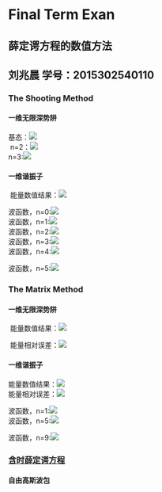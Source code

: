 
# Final Term Exan
## 薛定谔方程的数值方法
## 刘兆晨 学号：2015302540110
### The Shooting Method
#### 一维无限深势阱
  基态：![](https://github.com/liuzhaochen/compuational_physics_N2015302540110/blob/master/Final%20Term%20Exam/shooting/1dim-1/%E4%B8%80%E7%BB%B4%E6%97%A0%E9%99%90%E6%B7%B1_n%3D1.png)  
  n=2：![](https://github.com/liuzhaochen/compuational_physics_N2015302540110/blob/master/Final%20Term%20Exam/shooting/1dim-1/%E4%B8%80%E7%BB%B4%E6%97%A0%E9%99%90%E6%B7%B1_n%3D2.png)  
  n=3:![](https://github.com/liuzhaochen/compuational_physics_N2015302540110/blob/master/Final%20Term%20Exam/shooting/1dim-1/%E4%B8%80%E7%BB%B4%E6%97%A0%E9%99%90%E6%B7%B1_n%3D3.png)  
#### 一维谐振子
  能量数值结果：![](https://github.com/liuzhaochen/compuational_physics_N2015302540110/blob/master/Final%20Term%20Exam/shooting/harmonic/energy.png)  
  
  波函数，n=0:![](https://github.com/liuzhaochen/compuational_physics_N2015302540110/blob/master/Final%20Term%20Exam/shooting/harmonic/n%3D0.png)   
  波函数，n=1:![](https://github.com/liuzhaochen/compuational_physics_N2015302540110/blob/master/Final%20Term%20Exam/shooting/harmonic/n%3D1.png)    
  波函数，n=2:![](https://github.com/liuzhaochen/compuational_physics_N2015302540110/blob/master/Final%20Term%20Exam/shooting/harmonic/n%3D2.png)  
  波函数，n=3:![](https://github.com/liuzhaochen/compuational_physics_N2015302540110/blob/master/Final%20Term%20Exam/shooting/harmonic/n%3D3.png)  
  波函数，n=4:![](https://github.com/liuzhaochen/compuational_physics_N2015302540110/blob/master/Final%20Term%20Exam/shooting/harmonic/n%3D4.png)  
  
  波函数，n=5:![](https://github.com/liuzhaochen/compuational_physics_N2015302540110/blob/master/Final%20Term%20Exam/shooting/harmonic/n%3D5.png)
### The Matrix Method
#### 一维无限深势阱
  能量数值结果：![](https://github.com/liuzhaochen/compuational_physics_N2015302540110/blob/master/Final%20Term%20Exam/matrix%20method/1-dim/energy.png)  
  
  能量相对误差：![](https://github.com/liuzhaochen/compuational_physics_N2015302540110/blob/master/Final%20Term%20Exam/matrix%20method/1-dim/relative_error.png) 
#### 一维谐振子
  能量数值结果：![](https://github.com/liuzhaochen/compuational_physics_N2015302540110/blob/master/Final%20Term%20Exam/matrix%20method/harmonic/energy.png)  
  能量相对误差：![](https://github.com/liuzhaochen/compuational_physics_N2015302540110/blob/master/Final%20Term%20Exam/matrix%20method/harmonic/relative_error.png)  
  
  波函数，n=1:![](https://github.com/liuzhaochen/compuational_physics_N2015302540110/blob/master/Final%20Term%20Exam/matrix%20method/harmonic/n%3D1.png)  
  波函数，n=5:![](https://github.com/liuzhaochen/compuational_physics_N2015302540110/blob/master/Final%20Term%20Exam/matrix%20method/harmonic/n%3D5.png)  
  
  波函数，n=9:![](https://github.com/liuzhaochen/compuational_physics_N2015302540110/blob/master/Final%20Term%20Exam/matrix%20method/harmonic/n%3D9.png)

### [含时薛定谔方程](https://github.com/liuzhaochen/compuational_physics_N2015302540110/tree/master/Final%20Term%20Exam/time-dependence)
#### 自由高斯波包
  
